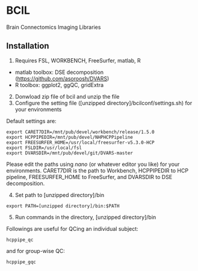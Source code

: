 # BCIL
Brain Connectomics Imaging Libraries

## Installation
1. Requires FSL, WORKBENCH, FreeSurfer, matlab, R

* matlab toolbox: DSE decomposition (https://github.com/asoroosh/DVARS)
* R toolbox: ggplot2, ggQC, gridExtra

2. Donwload zip file of bcil and unzip the file
3. Configure the setting file ([unzipped directory]/bcilconf/settings.sh) for your environments

Default settings are:
```
export CARET7DIR=/mnt/pub/devel/workbench/release/1.5.0
export HCPPIPEDIR=/mnt/pub/devel/NHPHCPPipeline
export FREESURFER_HOME=/usr/local/freesurfer-v5.3.0-HCP
export FSLDIR=/usr/local/fsl
export DVARSDIR=/mnt/pub/devel/git/DVARS-master
```
Please edit the paths using *nano* (or whatever editor you like) for your environments. CARET7DIR is the path to Workbench, HCPPIPEDIR to HCP pipeline, FREESURFER_HOME  to FreeSurfer, and DVARSDIR to DSE decomposition.

4. Set path to [unzipped directory]/bin
```
export PATH=[unzipped directory]/bin:$PATH
```
5. Run commands in the directory, [unzipped directory]/bin

Followings are useful for QCing an individual subject:
```
hcppipe_qc
```
and for group-wise QC:
```
hcppipe_gqc
```

